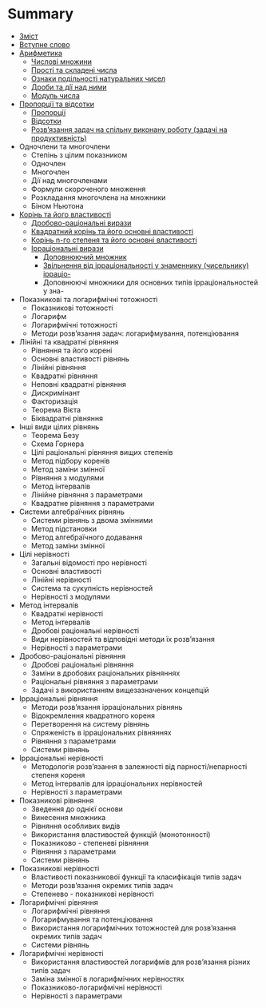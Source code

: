 # Summary

* [Зміст](README.md)
* [Вступне слово](vstup.md)
* [Арифметика](1/chislovi_mnozhini.md)
   * [Числовi множини](1/chislovi_mnozhini.md)
   * [Простi та складенi числа](1/prosti_ta_skladeni_chisla.md)
   * [Ознаки подiльностi натуральних чисел](1/oznaki_podilnosti_naturalnih_chisel.md)
   * [Дроби та дiї над ними](1/drobi_ta_di_nad_nimi.md)
   * [Модуль числа](1/modul_chisla.md)
* [Пропорції та відсотки](2/proports.md)
   * [Пропорції](2/proports.md)
   * [Відсотки](2/vdsotki.md)
   * [Розв’язання задач на спiльну виконану роботу (задачi на продуктивнiсть)](2/rozvyazannya_zadach_na_spilnu_vikonanu_robotu_zadachi_na_produktivnist.md)
* Одночлени та многочлени
   * Степiнь з цiлим показником
   * Одночлен
   * Многочлен
   * Дiї над многочленами
   * Формули скороченого множення
   * Розкладання многочлена на множники
   * Бiном Ньютона
* [Корiнь та його властивостi](4/drobovo-ratsionalni_virazi.md)
   * [Дробово-рацiональнi вирази](4/drobovo-ratsionalni_virazi.md)
   * [Квадратний корiнь та його основнi властивостi](4/kvadratnii_korin_ta_iogo_osnovni_vlastivosti.md)
   * [Корінь n-го степеня та його основні властивості](4/korn_n-go_stepenya_ta_iogo_osnovn_vlastivost.md)
   * [Ірраціональні вирази](4/rratsonaln_virazi.md)
       * [Доповнюючий множник](4/dopovnyuyuchii_mnozhnik.md)
       * [Звiльнення вiд iррацiональностi у знаменнику (чисельнику) iррацiо-](4/zvilnennya_vid_irratsionalnosti_u_znamenniku_chiselniku_irratsio-.md)
       * Доповнюючi множники для основних типiв iррацiональностей у зна-
* Показниковi та логарифмiчнi тотожностi
   * Показниковi тотожностi
   * Логарифм
   * Логарифмiчнi тотожностi
   * Методи розв’язання задач: логарифмування, потенцiювання
* Лiнiйнi та квадратнi рiвняння
   * Рівняння та його корені
   * Основні властивості рівнянь
   * Лiнiйнi рiвняння
   * Квадратнi рiвняння
   * Неповні квадратні рівняння
   * Дискримiнант
   * Факторизація
   * Теорема Вiєта
   * Бiквадратнi рiвняння
* Iншi види цiлих рiвнянь
   * Теорема Безу
   * Схема Горнера
   * Цiлi рацiональнi рiвняння вищих степенів
   * Метод підбору коренів
   * Метод заміни змінної
   * Рiвняння з модулями
   * Метод інтервалів
   * Лінійне рiвняння з параметрами
   * Квадратне рівняння з параметрами
* Системи алгебраїчних рiвнянь
   * Системи рівнянь з двома змінними
   * Метод підстановки
   * Метод алгебраїчного додавання
   * Метод заміни змінної
* Цілі нерівності
   * Загальні відомості про нерівності
   * Основні властивості
   * Лiнiйнi нерiвностi
   * Система та сукупність нерівностей
   * Нерiвностi з модулями
* Метод інтервалів
   * Квадратні нерівності
   * Метод інтервалів
   * Дробовi рацiональнi нерiвності
   * Види нерiвностей та вiдповiднi методи їх розв’язання
   * Нерiвностi з параметрами
* Дробово-раціональні рівняння
   * Дробовi рацiональнi рiвняння
   * Замiни в дробових рацiональних рiвняннях
   * Рацiональнi рiвняння з параметрами
   * Задачi з використанням вищезазначених концепцiй
* Ірраціональні рівняння
   * Методи розв’язання iррацiональних рiвнянь
   * Вiдокремлення квадратного кореня
   * Перетворення на систему рiвнянь
   * Спряженiсть в iррацiональних рiвняннях
   * Рiвняння з параметрами
   * Системи рівнянь
* Ірраціональні нерівності
   * Методологiя розв’язання в залежностi вiд парності/непарностi степеня кореня
   * Метод iнтервалiв для iррацiональних нерiвностей
   * Нерiвностi з параметрами
* Показникові рівняння
   * Зведення до однiєї основи
   * Винесення множника
   * Рiвняння особливих видiв
   * Використання властивостей функцiй (монотонностi)
   * Показниково - степеневi рiвняння
   * Рiвняння з параметрами
   * Системи рівнянь
* Показникові нерівності
   * Властивостi показникової функцiї та класифікація типiв задач
   * Методи розв’язання окремих типiв задач
   * Степенево - показниковi нерiвностi
* Логарифмічні рівняння
   * Логарифмiчнi рiвняння
   * Логарифмування та потенцiювання
   * Використання логарифмiчних тотожностей для розв’язання окремих типiв задач
   * Системи рівнянь
* Логарифмічні нерівності
   * Використання властивостей логарифмiв для розв’язання рiзних типiв задач
   * Замiна змiнної в логарифмiчних нерiвностях
   * Показниково-логарифмiчнi нерiвностi
   * Нерiвностi з параметрами

